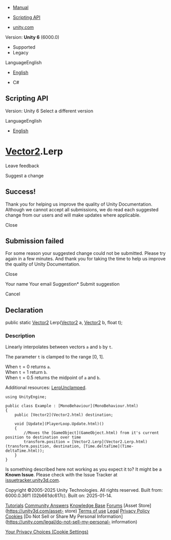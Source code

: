 [ ]()

  * [Manual](../Manual/index.html)
  * [Scripting API](../ScriptReference/index.html)

  * [unity.com](https://unity.com/)

Version: **Unity 6** (6000.0)

  * Supported
  * Legacy

LanguageEnglish

  * [English]()

  * C#

[ ](https://docs.unity3d.com)

## Scripting API

Version: Unity 6 Select a different version

LanguageEnglish

  * [English]()

#  [Vector2](Vector2.html).Lerp

Leave feedback

Suggest a change

## Success!

Thank you for helping us improve the quality of Unity Documentation. Although
we cannot accept all submissions, we do read each suggested change from our
users and will make updates where applicable.

Close

## Submission failed

For some reason your suggested change could not be submitted. Please <a>try
again</a> in a few minutes. And thank you for taking the time to help us
improve the quality of Unity Documentation.

Close

Your name Your email Suggestion* Submit suggestion

Cancel

[ ]()

## Declaration

public static [Vector2](Vector2.html) Lerp([Vector2](Vector2.html) a,
[Vector2](Vector2.html) b, float t);

### Description

Linearly interpolates between vectors `a` and `b` by `t`.

The parameter `t` is clamped to the range [0, 1].  
  
When `t` = 0 returns `a`.  
When `t` = 1 return `b`.  
When `t` = 0.5 returns the midpoint of `a` and `b`.  
  
Additional resources: [LerpUnclamped](Vector2.LerpUnclamped.html).

    
    
    using UnityEngine;  
      
    public class Example : [MonoBehaviour](MonoBehaviour.html)
    {
        public [Vector2](Vector2.html) destination;  
      
        void [Update](PlayerLoop.Update.html)()
        {
            //Moves the [GameObject](GameObject.html) from it's current position to destination over time
            transform.position = [Vector2.Lerp](Vector2.Lerp.html)(transform.position, destination, [Time.deltaTime](Time-deltaTime.html));
        }
    }
    

Is something described here not working as you expect it to? It might be a
**Known Issue**. Please check with the Issue Tracker at
[issuetracker.unity3d.com](https://issuetracker.unity3d.com).

Copyright ©2005-2025 Unity Technologies. All rights reserved. Built from:
6000.0.36f1 (02b661dc617c). Built on: 2025-01-14.

[Tutorials](https://unity3d.com/learn) [Community
Answers](https://answers.unity3d.com) [Knowledge
Base](https://support.unity3d.com/hc/en-us)
[Forums](https://forum.unity3d.com) [Asset Store](https://unity3d.com/asset-
store) [Terms of use](https://docs.unity3d.com/Manual/TermsOfUse.html)
[Legal](https://unity.com/legal) [Privacy
Policy](https://unity.com/legal/privacy-policy)
[Cookies](https://unity.com/legal/cookie-policy) [Do Not Sell or Share My
Personal Information](https://unity.com/legal/do-not-sell-my-personal-
information)

[Your Privacy Choices (Cookie Settings)](javascript:void\(0\);)

